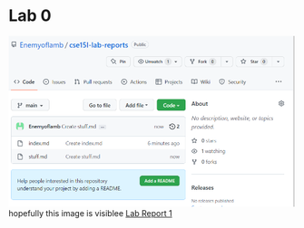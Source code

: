 # Lab 0
![Image](Screenshot.png)
hopefully this image is visiblee
[Lab Report 1](https://enemyoflamb.github.io/cse15l-lab-reports/lab-report-1-week-0.html)
